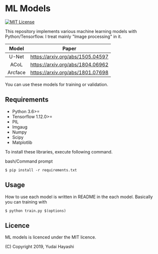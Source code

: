 # ML Models

[![MIT License](http://img.shields.io/badge/license-MIT-blue.svg?style=flat)](LICENSE)

This repository implements various machine learning models with Python/Tensorflow. I treat mainly "Image processing" in it.

|  Model  |              Paper               |
| :-----: | :------------------------------: |
|  U-Net  | https://arxiv.org/abs/1505.04597 |
|  ACoL   | https://arxiv.org/abs/1804.06962 |
| Arcface | https://arxiv.org/abs/1801.07698 |

You can use these models for training or validation.

## Requirements

- Python 3.6>=
- Tensorflow 1.12.0>=
- PIL
- Imgaug
- Numpy
- Scipy
- Matplotlib

To install these libraries, execute following command.

bash/Command prompt

```
$ pip install -r requirements.txt
```

## Usage

How to use each model is written in README in the each model. Basically you can training with

```
$ python train.py $(options)
```

## Licence

ML models is licenced under the MIT licence.

(C) Copyright 2019, Yudai Hayashi
